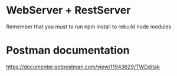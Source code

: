 # WebServer + RestServer 
Remember that you must to run npm install to rebuild node modules

# Postman documentation

https://documenter.getpostman.com/view/11943629/TWDditak


